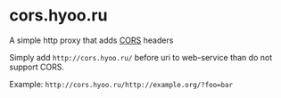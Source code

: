 # cors.hyoo.ru

A simple http proxy that adds [CORS](https://en.wikipedia.org/wiki/Cross-origin_resource_sharing) headers

Simply add `http://cors.hyoo.ru/` before uri to web-service than do not support CORS.

Example: `http://cors.hyoo.ru/http://example.org/?foo=bar`
